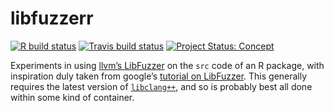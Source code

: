 # libfuzzerr

<!-- badges: start -->

[![R build
status](https://github.com/mpadge/libfuzzerr/workflows/R-CMD-check/badge.svg)](https://github.com/mpadge/libfuzzerr/actions)
[![Travis build
status](https://travis-ci.org/mpadge/libfuzzerr.svg?branch=master)](https://travis-ci.org/mpadge/libfuzzerr)
[![Project Status:
Concept](https://www.repostatus.org/badges/latest/concept.svg)](https://www.repostatus.org/#concept)
<!-- badges: end -->

Experiments in using [llvm’s
LibFuzzer](https://llvm.org/docs/LibFuzzer.html) on the `src` code of an
R package, with inspiration duly taken from google’s [tutorial on
LibFuzzer](https://github.com/google/fuzzing/blob/master/tutorial/libFuzzerTutorial.md).
This generally requires the latest version of
[`libclang++`](http://releases.llvm.org/9.0.0/tools/clang/docs/ReleaseNotes.html),
and so is probably best all done within some kind of container.

